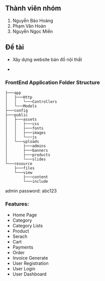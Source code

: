 ## Thành viên nhóm
1. Nguyễn Bảo Hoàng
2. Phạm Văn Hoàn
3. Nguyễn Ngọc Miền

## Đề tài 
- Xây dựng website bán đồ nội thất

- 
### FrontEnd Application Folder Structure
```
├───app
│   ├───Http
│   │   └───Controllers
│   └───Models
├───config
├───public
│   ├───assets
│   │   ├───css
│   │   ├───fonts
│   │   ├───images
│   │   └───js
│   └───uploads
│       ├───admins
│       ├───banners
│       ├───products
│       └───slides
└───resource
    ├───files
    └───view
        ├───content
        └───include
```



admin password: abc123


### Features:
- Home Page
- Category
- Category Lists
- Product
- Serach
- Cart
- Payments
- Order
- Invoice Generate
- User Registration
- User Login
- User Dashboard

